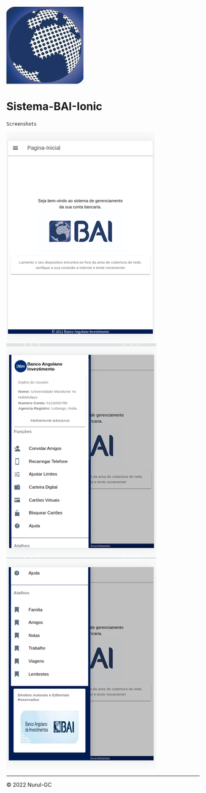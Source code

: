 ![bai-icon](https://github.com/Nurul-GC/sistema-bai-ionic/raw/main/src/assets/icon/bai-icon.jpeg)

# Sistema-BAI-Ionic

`Screenshots`

![screenshot-pagina-inicial](resources/01.png)
![screenshot-menu-1](resources/02.png)
![screenshot-menu-2](resources/03.png)

---

&copy; 2022 Nurul-GC
